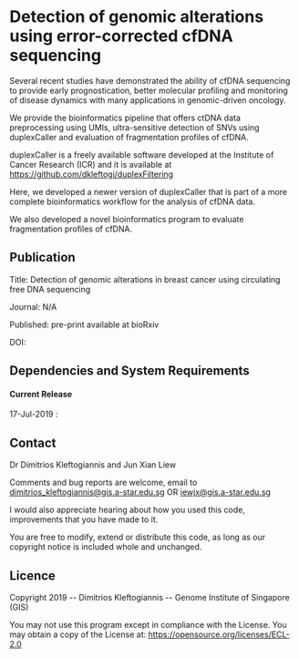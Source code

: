 # Detection of genomic alterations using error-corrected cfDNA sequencing

Several recent studies have demonstrated the ability of cfDNA sequencing to provide early prognostication, better molecular profiling and monitoring of disease dynamics with many applications in genomic-driven oncology. 

We provide the bioinformatics pipeline that offers ctDNA data preprocessing using UMIs, ultra-sensitive detection of SNVs using duplexCaller and evaluation of fragmentation profiles of cfDNA.

duplexCaller is a freely available software developed at the Institute of Cancer Research (ICR) and it is available at https://github.com/dkleftogi/duplexFiltering

Here, we developed a newer version of duplexCaller that is part of a more complete bioinformatics workflow for the analysis of cfDNA data.

We also developed a novel bioinformatics program to evaluate fragmentation profiles of cfDNA.

## Publication

Title: Detection of genomic alterations in breast cancer using circulating free DNA sequencing  

Journal: N/A

Published: pre-print available at bioRxiv

DOI: 

## Dependencies and System Requirements



#### Current Release

17-Jul-2019 : 


## Contact

Dr Dimitrios Kleftogiannis and Jun Xian Liew

Comments and bug reports are welcome, email to dimitrios_kleftogiannis@gis.a-star.edu.sg OR iewjx@gis.a-star.edu.sg

I would also appreciate hearing about how you used this code, improvements that you have made to it.
 
You are free to modify, extend or distribute this code, as long as our copyright notice is included whole and unchanged. 

## Licence

Copyright 2019 -- Dimitrios Kleftogiannis -- Genome Institute of Singapore (GIS)
       			
You may not use this program except in compliance with the License. You may obtain a copy of the License at: https://opensource.org/licenses/ECL-2.0


